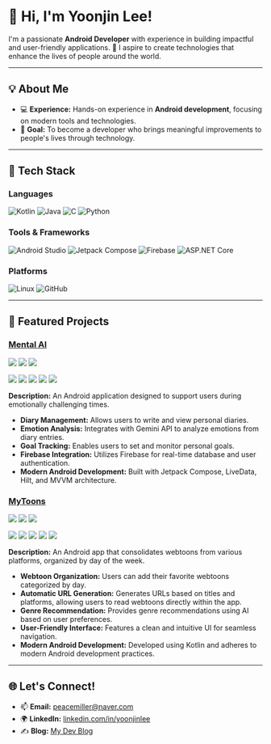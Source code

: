 # 👋 Hi, I'm Yoonjin Lee!

I'm a passionate **Android Developer** with experience in building impactful and user-friendly applications. 🚀 I aspire to create technologies that enhance the lives of people around the world.

---

## 💡 About Me

<!-- - 🎓 **Education:** Graduated from **Konkuk University**, majoring in **Smart ICT Convergence Engineering**.-->
- 💻 **Experience:** Hands-on experience in **Android development**, focusing on modern tools and technologies.
- 🌟 **Goal:** To become a developer who brings meaningful improvements to people's lives through technology.

---

## 🔧 Tech Stack

### Languages
![Kotlin](https://img.shields.io/badge/Kotlin-7F52FF?style=flat-square&logo=kotlin&logoColor=white)
![Java](https://img.shields.io/badge/Java-007396?style=flat-square&logo=java&logoColor=white)
![C](https://img.shields.io/badge/C-A8B9CC?style=flat-square&logo=c&logoColor=white)
![Python](https://img.shields.io/badge/Python-3776AB?style=flat-square&logo=python&logoColor=white)

### Tools & Frameworks
![Android Studio](https://img.shields.io/badge/Android%20Studio-3DDC84?style=flat-square&logo=android-studio&logoColor=white)
![Jetpack Compose](https://img.shields.io/badge/Jetpack%20Compose-4285F4?style=flat-square&logo=jetpackcompose&logoColor=white)
![Firebase](https://img.shields.io/badge/Firebase-FFCA28?style=flat-square&logo=firebase&logoColor=black)
![ASP.NET Core](https://img.shields.io/badge/ASP.NET%20Core-512BD4?style=flat-square&logo=dotnet&logoColor=white)

### Platforms
![Linux](https://img.shields.io/badge/Linux-FCC624?style=flat-square&logo=linux&logoColor=black)
![GitHub](https://img.shields.io/badge/GitHub-181717?style=flat-square&logo=github&logoColor=white)

---

## 📂 Featured Projects

### [Mental AI](https://github.com/Yoonjin-Lee/mental-ai)  
<p align="start">
  <img src="https://img.shields.io/badge/android-34A853?style=flat-square&logo=android&logoColor=white"/>
  <img src="https://img.shields.io/badge/kotlin-7F52FF?style=flat-square&logo=kotlin&logoColor=white"/>
  <img src="https://img.shields.io/badge/firebase-DD2C00?style=flat-square&logo=firebase&logoColor=white"/>
</p>

<p align="start">
  <img src="https://img.shields.io/badge/hilt-D9D9D9?style=flat-square&logo=hilt&logoColor=white"/>
  <img src="https://img.shields.io/badge/composeUI-D9D9D9?style=flat-square&logo=compose&logoColor=white"/>
  <img src="https://img.shields.io/badge/LiveData-D9D9D9?style=flat-square&logo=LiveData&logoColor=white"/>
  <img src="https://img.shields.io/badge/MVVM-D9D9D9?style=flat-square&logo=MVVM&logoColor=white"/>
  <img src="https://img.shields.io/badge/Coroutine-D9D9D9?style=flat-square&logo=Coroutine&logoColor=white"/>
</p>  

**Description:** An Android application designed to support users during emotionally challenging times.  
- **Diary Management:** Allows users to write and view personal diaries.  
- **Emotion Analysis:** Integrates with Gemini API to analyze emotions from diary entries.  
- **Goal Tracking:** Enables users to set and monitor personal goals.  
- **Firebase Integration:** Utilizes Firebase for real-time database and user authentication.  
- **Modern Android Development:** Built with Jetpack Compose, LiveData, Hilt, and MVVM architecture.  

### [MyToons](https://github.com/Yoonjin-Lee/webtoon)  
<p align="start">
  <img src="https://img.shields.io/badge/android-34A853?style=flat-square&logo=android&logoColor=white"/>
  <img src="https://img.shields.io/badge/kotlin-7F52FF?style=flat-square&logo=kotlin&logoColor=white"/>
  <img src="https://img.shields.io/badge/firebase-DD2C00?style=flat-square&logo=firebase&logoColor=white"/>
</p>

<p align="start">
  <img src="https://img.shields.io/badge/hilt-D9D9D9?style=flat-square&logo=hilt&logoColor=white"/>
  <img src="https://img.shields.io/badge/composeUI-D9D9D9?style=flat-square&logo=compose&logoColor=white"/>
  <img src="https://img.shields.io/badge/flow-D9D9D9?style=flat-square&logo=flow&logoColor=white"/>
  <img src="https://img.shields.io/badge/MVVM-D9D9D9?style=flat-square&logo=MVVM&logoColor=white"/>
  <img src="https://img.shields.io/badge/Coroutine-D9D9D9?style=flat-square&logo=Coroutine&logoColor=white"/>
</p>

**Description:** An Android app that consolidates webtoons from various platforms, organized by day of the week.  
- **Webtoon Organization:** Users can add their favorite webtoons categorized by day.  
- **Automatic URL Generation:** Generates URLs based on titles and platforms, allowing users to read webtoons directly within the app.  
- **Genre Recommendation:** Provides genre recommendations using AI based on user preferences.  
- **User-Friendly Interface:** Features a clean and intuitive UI for seamless navigation.  
- **Modern Android Development:** Developed using Kotlin and adheres to modern Android development practices.  

---

## 🌐 Let's Connect!

- 📫 **Email:** [peacemiller@naver.com](mailto:peacemiller@naver.com)
- 🌍 **LinkedIn:** [linkedin.com/in/yoonjinlee](https://www.linkedin.com/in/yoonjin-lee-kr/)
- ✍️ **Blog:** [My Dev Blog](https://yoonjin-blog.vercel.app/)

